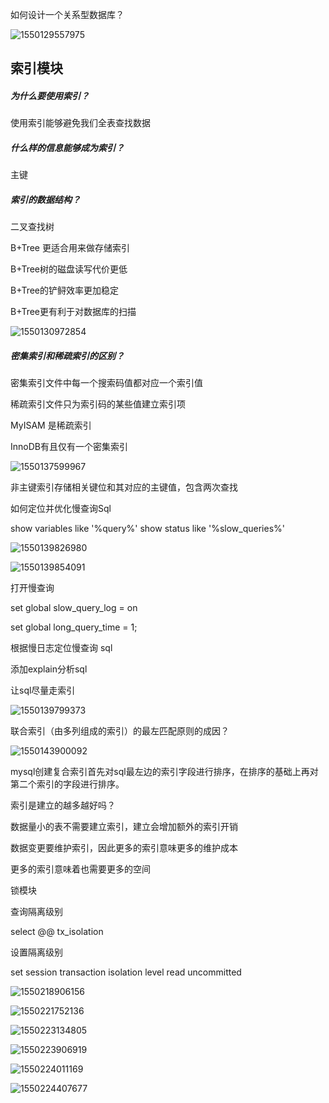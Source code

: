 如何设计一个关系型数据库？

![1550129557975](https://github.com/flymecode/MX-Notes/blob/master/image/1550129557975.png)

## 索引模块

##### 为什么要使用索引？

使用索引能够避免我们全表查找数据

##### 什么样的信息能够成为索引？

主键

##### 索引的数据结构？

二叉查找树

B+Tree 更适合用来做存储索引

B+Tree树的磁盘读写代价更低

B+Tree的铲鲟效率更加稳定

B+Tree更有利于对数据库的扫描

![1550130972854](https://github.com/flymecode/MX-Notes/blob/master/image/1550130972854.png)

##### 密集索引和稀疏索引的区别？

密集索引文件中每一个搜索码值都对应一个索引值

稀疏索引文件只为索引码的某些值建立索引项

MyISAM 是稀疏索引

InnoDB有且仅有一个密集索引



![1550137599967](https://github.com/flymecode/MX-Notes/blob/master/image/1550137599967.png)

非主键索引存储相关键位和其对应的主键值，包含两次查找



如何定位并优化慢查询Sql

show variables like '%query%'
show status like '%slow_queries%'

![1550139826980](https://github.com/flymecode/MX-Notes/blob/master/image/1550139826980.png)

![1550139854091](https://github.com/flymecode/MX-Notes/blob/master/image/1550139854091.png)

打开慢查询

set global slow_query_log = on

set global long_query_time = 1;

根据慢日志定位慢查询 sql

添加explain分析sql

让sql尽量走索引





![1550139799373](https://github.com/flymecode/MX-Notes/blob/master/image/1550139799373.png)



联合索引（由多列组成的索引）的最左匹配原则的成因？



![1550143900092](https://github.com/flymecode/MX-Notes/blob/master/image/1550143900092.png)

mysql创建复合索引首先对sql最左边的索引字段进行排序，在排序的基础上再对第二个索引的字段进行排序。



索引是建立的越多越好吗？

数据量小的表不需要建立索引，建立会增加额外的索引开销

数据变更要维护索引，因此更多的索引意味更多的维护成本

更多的索引意味着也需要更多的空间



锁模块

查询隔离级别

select @@ tx_isolation

设置隔离级别

set session transaction isolation level read uncommitted

![1550218906156](https://github.com/flymecode/MX-Notes/blob/master/image/1550218906156.png)

![1550221752136](https://github.com/flymecode/MX-Notes/blob/master/image/1550221752136.png)

![1550223134805](https://github.com/flymecode/MX-Notes/blob/master/image/1550223134805.png)

![1550223906919](https://github.com/flymecode/MX-Notes/blob/master/image/1550223906919.png)

![1550224011169](https://github.com/flymecode/MX-Notes/blob/master/image/1550224011169.png)

![1550224407677](https://github.com/flymecode/MX-Notes/blob/master/image/1550224407677.png)
